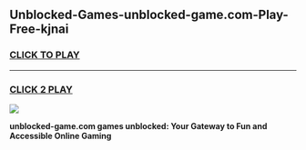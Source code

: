 
## Unblocked-Games-unblocked-game.com-Play-Free-kjnai
<h3>
<a href="https://premium76.site?title=unblocked-game.com&ref=10A">CLICK TO PLAY</a></h3>
<hr>

<h3>
<a href="https://premium76.site?title=unblocked-game.com&ref=10A">CLICK 2 PLAY</a>
  
</h3>

<a href="https://premium76.site?title=unblocked-game.com&ref=10A"><img src="https://clearcache.store/games.png"></a>


**unblocked-game.com games unblocked: Your Gateway to Fun and Accessible Online Gaming**
